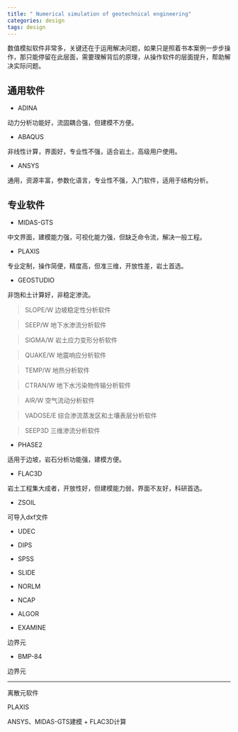```yaml
---
title: " Numerical simulation of geotechnical engineering"
categories: design
tags: design
---
```


数值模拟软件非常多，关键还在于运用解决问题，如果只是照着书本案例一步步操作，那只能停留在此层面，需要理解背后的原理，从操作软件的层面提升，帮助解决实际问题。

## 通用软件


- ADINA

动力分析功能好，流固耦合强，但建模不方便。

- ABAQUS

非线性计算，界面好，专业性不强，适合岩土，高级用户使用。

- ANSYS

通用，资源丰富，参数化语言，专业性不强，入门软件，适用于结构分析。

## 专业软件

- MIDAS-GTS

中文界面，建模能力强，可视化能力强，但缺乏命令流，解决一般工程。

- PLAXIS

专业定制，操作简便，精度高，但准三维，开放性差，岩土首选。

- GEOSTUDIO

非饱和土计算好，非稳定渗流。

>SLOPE/W 边坡稳定性分析软件

>SEEP/W 地下水渗流分析软件

>SIGMA/W 岩土应力变形分析软件

>QUAKE/W 地震响应分析软件

>TEMP/W 地热分析软件

>CTRAN/W 地下水污染物传输分析软件

>AIR/W 空气流动分析软件

>VADOSE/E 综合渗流蒸发区和土壤表层分析软件

>SEEP3D 三维渗流分析软件


- PHASE2

适用于边坡，岩石分析功能强，建模方便。

- FLAC3D

岩土工程集大成者，开放性好，但建模能力弱，界面不友好，科研首选。

- ZSOIL

可导入dxf文件

- UDEC

- DIPS

- SPSS

- SLIDE

- NORLM

- NCAP

- ALGOR



- EXAMINE

边界元

- BMP-84

边界元

------

离散元软件


PLAXIS


ANSYS、MIDAS-GTS建模 + FLAC3D计算



<!-- <div class="audioControls">
<p><b>Listen to this post:</b></p>
<p><audio controls="controls"><source src="http://www.podtrac.com/pts/redirect.mp3/idratherassets.com/podcasts/mattness.mp3" type="audio/mpeg" /></audio></p>

<p>You can <a href="http://www.podtrac.com/pts/redirect.mp3/idratherassets.com/podcasts/mattness.mp3" alt="Recording of Let's Tell a Story  Scenario-Based Documentation">download the MP3 file</a>, <a href="https://itunes.apple.com/us/podcast/id-rather-be-writing-podcast/id277365275">subscribe in iTunes</a>, or <a href="http://www.stitcher.com/podcast/id-rather-be-writing-technical-writing-podcast"> listen with Stitcher</a>.</p>
</div> -->



<!-- <iframe src="//www.slideshare.net/slideshow/embed_code/key/Lh5crGL4W1b8Ax" width="595" height="485" frameborder="0" marginwidth="0" marginheight="0" scrolling="no" style="border:1px solid #CCC; border-width:1px; margin-bottom:5px; max-width: 100%;" allowfullscreen> </iframe> <div style="margin-bottom:5px"> <strong> <a href="//www.slideshare.net/MattNess1/lets-tell-a-story-scenariobased-documentation" title="Let&#x27;s Tell A Story: Scenario-Based Documentation" target="_blank">Let&#x27;s Tell A Story: Scenario-Based Documentation</a> </strong> from <strong><a href="//www.slideshare.net/MattNess1" target="_blank">Matt Ness</a></strong> </div>
 -->
